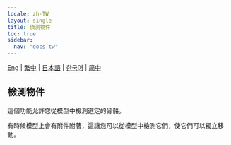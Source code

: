 ```yaml
---
locale: zh-TW
layout: single
title: 偵測物件
toc: true
sidebar:
  nav: "docs-tw"
---
```

[Eng](/dancexr/features/xps_detech) | [繁中](/tw/dancexr/features/xps_detech) | [日本語](/jp/dancexr/features/xps_detech) | [한국어](/kr/dancexr/features/xps_detech) | [简中](/zh/dancexr/features/xps_detech)

## 檢測物件

這個功能允許您從模型中檢測選定的骨骼。

有時候模型上會有附件附著，這讓您可以從模型中檢測它們，使它們可以獨立移動。